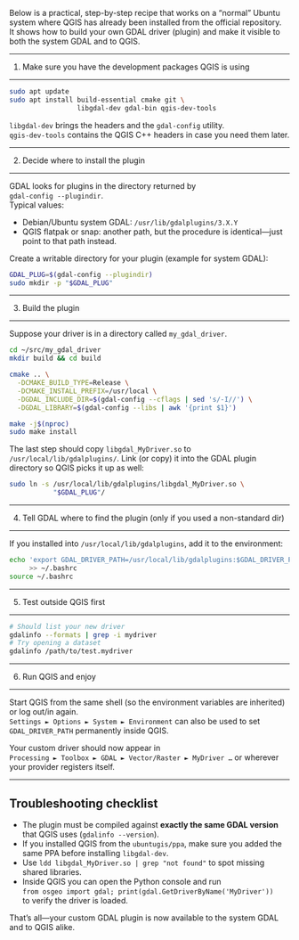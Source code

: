 Below is a practical, step-by-step recipe that works on a “normal” Ubuntu system where QGIS has already been installed from the official repository.  
It shows how to build your own GDAL driver (plugin) and make it visible to both the system GDAL and to QGIS.

----------------------------------------------------------------
1.  Make sure you have the development packages QGIS is using
----------------------------------------------------------------
```bash
sudo apt update
sudo apt install build-essential cmake git \
                 libgdal-dev gdal-bin qgis-dev-tools
```
`libgdal-dev` brings the headers and the `gdal-config` utility.  
`qgis-dev-tools` contains the QGIS C++ headers in case you need them later.

----------------------------------------------------------------
2.  Decide where to install the plugin
----------------------------------------------------------------
GDAL looks for plugins in the directory returned by  
`gdal-config --plugindir`.  
Typical values:

- Debian/Ubuntu system GDAL: `/usr/lib/gdalplugins/3.X.Y`  
- QGIS flatpak or snap: another path, but the procedure is identical—just point to that path instead.

Create a writable directory for your plugin (example for system GDAL):

```bash
GDAL_PLUG=$(gdal-config --plugindir)
sudo mkdir -p "$GDAL_PLUG"
```

----------------------------------------------------------------
3.  Build the plugin
----------------------------------------------------------------
Suppose your driver is in a directory called `my_gdal_driver`.

```bash
cd ~/src/my_gdal_driver
mkdir build && cd build

cmake .. \
  -DCMAKE_BUILD_TYPE=Release \
  -DCMAKE_INSTALL_PREFIX=/usr/local \
  -DGDAL_INCLUDE_DIR=$(gdal-config --cflags | sed 's/-I//') \
  -DGDAL_LIBRARY=$(gdal-config --libs | awk '{print $1}')

make -j$(nproc)
sudo make install
```

The last step should copy `libgdal_MyDriver.so` to `/usr/local/lib/gdalplugins/`.
Link (or copy) it into the GDAL plugin directory so QGIS picks it up as well:

```bash
sudo ln -s /usr/local/lib/gdalplugins/libgdal_MyDriver.so \
           "$GDAL_PLUG"/
```

----------------------------------------------------------------
4.  Tell GDAL where to find the plugin (only if you used a non-standard dir)
----------------------------------------------------------------
If you installed into `/usr/local/lib/gdalplugins`, add it to the environment:

```bash
echo 'export GDAL_DRIVER_PATH=/usr/local/lib/gdalplugins:$GDAL_DRIVER_PATH' \
     >> ~/.bashrc
source ~/.bashrc
```

----------------------------------------------------------------
5.  Test outside QGIS first
----------------------------------------------------------------
```bash
# Should list your new driver
gdalinfo --formats | grep -i mydriver
# Try opening a dataset
gdalinfo /path/to/test.mydriver
```

----------------------------------------------------------------
6.  Run QGIS and enjoy
----------------------------------------------------------------
Start QGIS from the same shell (so the environment variables are inherited) or log out/in again.  
`Settings ► Options ► System ► Environment` can also be used to set `GDAL_DRIVER_PATH` permanently inside QGIS.

Your custom driver should now appear in  
`Processing ► Toolbox ► GDAL ► Vector/Raster ► MyDriver …` or wherever your provider registers itself.

----------------------------------------------------------------
Troubleshooting checklist
----------------------------------------------------------------
- The plugin must be compiled against **exactly the same GDAL version** that QGIS uses (`gdalinfo --version`).  
- If you installed QGIS from the `ubuntugis/ppa`, make sure you added the same PPA before installing `libgdal-dev`.  
- Use `ldd libgdal_MyDriver.so | grep "not found"` to spot missing shared libraries.  
- Inside QGIS you can open the Python console and run  
  `from osgeo import gdal; print(gdal.GetDriverByName('MyDriver'))`  
  to verify the driver is loaded.

That’s all—your custom GDAL plugin is now available to the system GDAL and to QGIS alike.